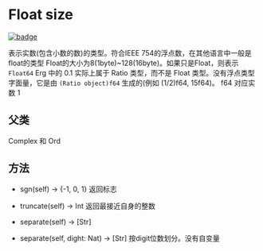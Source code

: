 # Float size

[![badge](https://img.shields.io/endpoint.svg?url=https%3A%2F%2Fgezf7g7pd5.execute-api.ap-northeast-1.amazonaws.com%2Fdefault%2Fsource_up_to_date%3Fowner%3Derg-lang%26repos%3Derg%26ref%3Dmain%26path%3Ddoc/EN/API/types/classes/Float.md%26commit_hash%3Dd15cbbf7b33df0f78a575cff9679d84c36ea3ab1)](https://gezf7g7pd5.execute-api.ap-northeast-1.amazonaws.com/default/source_up_to_date?owner=erg-lang&repos=erg&ref=main&path=doc/EN/API/types/classes/Float.md&commit_hash=d15cbbf7b33df0f78a575cff9679d84c36ea3ab1)

表示实数(包含小数的数)的类型。符合IEEE 754的浮点数，在其他语言中一般是float的类型
Float的大小为8(1byte)~128(16byte)。如果只是Float，则表示`Float64`
Erg 中的 0.1 实际上属于 Ratio 类型，而不是 Float 类型。没有浮点类型字面量，它是由 `(Ratio object)f64` 生成的(例如 (1/2)f64, 15f64)。 f64 对应实数 1

## 父类

Complex 和 Ord

## 方法

* sgn(self) -> {-1, 0, 1}
  返回标志

* truncate(self) -> Int
  返回最接近自身的整数

* separate(self) -> [Str]
* separate(self, dight: Nat) -> [Str]
  按digit位数划分。没有自变量
